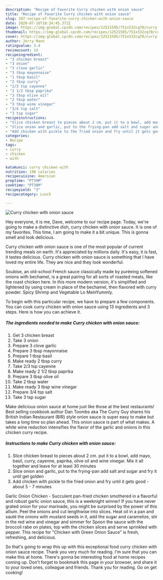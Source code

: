 ```yaml
---
description: "Recipe of Favorite Curry chicken with onion sauce"
title: "Recipe of Favorite Curry chicken with onion sauce"
slug: 107-recipe-of-favorite-curry-chicken-with-onion-sauce
date: 2020-07-16T18:34:45.371Z
image: https://img-global.cpcdn.com/recipes/12521595/751x532cq70/curry-chicken-with-onion-sauce-recipe-main-photo.jpg
thumbnail: https://img-global.cpcdn.com/recipes/12521595/751x532cq70/curry-chicken-with-onion-sauce-recipe-main-photo.jpg
cover: https://img-global.cpcdn.com/recipes/12521595/751x532cq70/curry-chicken-with-onion-sauce-recipe-main-photo.jpg
author: Jerry Mann
ratingvalue: 3.4
reviewcount: 14
recipeingredient:
- "3 chicken breast"
- "3 onion"
- "3 clove garlic"
- "3 tbsp mayonnaise"
- "1 tbsp basil"
- "2 tbsp curry"
- "2/3 tsp cayenne"
- "2 1/2 tbsp paprika"
- "3 tbsp olive oil"
- "2 tbsp water"
- "3 tbsp wine vinegar"
- "3/4 tsp salt"
- "3 tsp sugar"
recipeinstructions:
- "Slice chicken breast to pieces about 2 cm. put it to a bowl, add mayo, basil, curry, cayenne, paprika, olive oil and wine vinegar. Mix it all together and leave for at least 30 minutes"
- "Slice onion and garlic, put to the frying-pan add salt and sugar and fry it until get golden"
- "Add chicken with pickle to the fried onion and fry until it gets good - about 5 - 7 minutes"
categories:
- Recipe
tags:
- curry
- chicken
- with

katakunci: curry chicken with 
nutrition: 198 calories
recipecuisine: American
preptime: "PT39M"
cooktime: "PT38M"
recipeyield: "3"
recipecategory: Lunch

---
```



![Curry chicken with onion sauce](https://img-global.cpcdn.com/recipes/12521595/751x532cq70/curry-chicken-with-onion-sauce-recipe-main-photo.jpg)

Hey everyone, it is me, Dave, welcome to our recipe page. Today, we're going to make a distinctive dish, curry chicken with onion sauce. It is one of my favorites. This time, I am going to make it a bit unique. This is gonna smell and look delicious.

Curry chicken with onion sauce is one of the most popular of current trending meals on earth. It's appreciated by millions daily. It's easy, it is fast, it tastes delicious. Curry chicken with onion sauce is something that I have loved my entire life. They are nice and they look wonderful.

Soubise, an old-school French sauce classically made by puréeing softened onions with bechamel, is a great pairing for all sorts of roasted meats, like the roast chicken here. In this more modern version, it&#39;s simplified and lightened by using cream in place of the bechamel, then flavored with curry powder. Spicy Shrimp and Vegetable Lo MeinYummly.


To begin with this particular recipe, we have to prepare a few components. You can cook curry chicken with onion sauce using 13 ingredients and 3 steps. Here is how you can achieve it.

<!--inarticleads1-->

##### The ingredients needed to make Curry chicken with onion sauce:

1. Get 3 chicken breast
1. Take 3 onion
1. Prepare 3 clove garlic
1. Prepare 3 tbsp mayonnaise
1. Prepare 1 tbsp basil
1. Make ready 2 tbsp curry
1. Take 2/3 tsp cayenne
1. Make ready 2 1/2 tbsp paprika
1. Prepare 3 tbsp olive oil
1. Take 2 tbsp water
1. Make ready 3 tbsp wine vinegar
1. Prepare 3/4 tsp salt
1. Take 3 tsp sugar


Make delicious onion sauce at home just like those at the best restaurants! Best selling cookbook author Dan Toombs aka The Curry Guy shares his British Indian Restaurant (BIR) style onion sauce is super easy to make but takes a long time so plan ahead. This onion sauce is part of what makes. A white wine reduction intensifies the flavor of the garlic and onions in this chicken curry recipe. 

<!--inarticleads2-->

##### Instructions to make Curry chicken with onion sauce:

1. Slice chicken breast to pieces about 2 cm. put it to a bowl, add mayo, basil, curry, cayenne, paprika, olive oil and wine vinegar. Mix it all together and leave for at least 30 minutes
1. Slice onion and garlic, put to the frying-pan add salt and sugar and fry it until get golden
1. Add chicken with pickle to the fried onion and fry until it gets good - about 5 - 7 minutes


Garlic Onion Chicken - Succulent pan-fried chicken smothered in a flavorful and robust garlic onion sauce, this is a weeknight winner! If you have never grated onion for your marinade, you might be surprised by the power of this allium. Peel the onions and cut lengthwise into slices. Heat oil in a pan and sauté the onions with mustard seeds in it, add the sugar and caramelize, stir in the red wine and vinegar and simmer for Spoon the sauce with the broccoli rabe on plates, top with the chicken slices and serve sprinkled with pepper. This recipe for &#34;Chicken with Green Onion Sauce&#34; is fresh, refreshing, and delicious. 

So that's going to wrap this up with this exceptional food curry chicken with onion sauce recipe. Thank you very much for reading. I'm sure that you can make this at home. There's gonna be interesting food at home recipes coming up. Don't forget to bookmark this page in your browser, and share it to your loved ones, colleague and friends. Thank you for reading. Go on get cooking!
